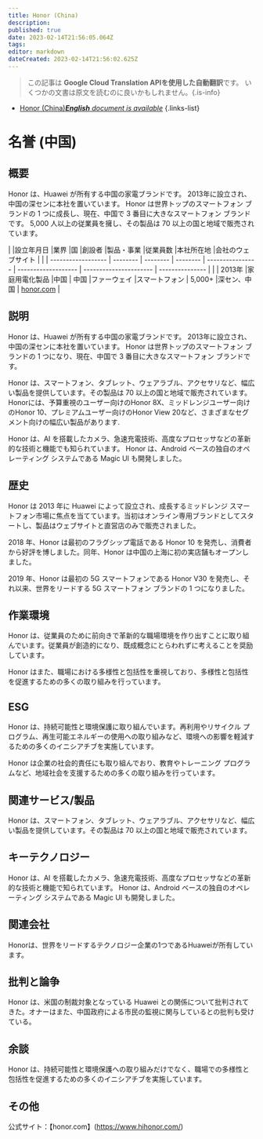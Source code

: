 ```yaml
---
title: Honor (China)
description: 
published: true
date: 2023-02-14T21:56:05.064Z
tags: 
editor: markdown
dateCreated: 2023-02-14T21:56:02.625Z
---
```


> この記事は **Google Cloud Translation APIを使用した自動翻訳**です。
いくつかの文書は原文を読むのに良いかもしれません。{.is-info}



- [Honor (China)***English** document is available*](/en/Knowledge-base/Dictionary/Company/honor-china)
{.links-list}


# 名誉 (中国)

## 概要
Honor は、Huawei が所有する中国の家電ブランドです。 2013年に設立され、中国の深センに本社を置いています。 Honor は世界トップのスマートフォン ブランドの 1 つに成長し、現在、中国で 3 番目に大きなスマートフォン ブランドです。 5,000 人以上の従業員を擁し、その製品は 70 以上の国と地域で販売されています。

| |設立年月日 |業界 |国 |創設者 |製品・事業 |従業員数 |本社所在地 |会社のウェブサイト |
| | ------------------ | -------- | -------- | -------- | ---------------- | ------------------- | ---------------------- | --------------- |
| | 2013年 |家庭用電化製品 |中国 | 中国 |ファーウェイ |スマートフォン | 5,000+ |深セン、中国 | [honor.com](https://www.hihonor.com/) |

## 説明
Honor は、Huawei が所有する中国の家電ブランドです。 2013年に設立され、中国の深センに本社を置いています。 Honor は世界トップのスマートフォン ブランドの 1 つになり、現在、中国で 3 番目に大きなスマートフォン ブランドです。

Honor は、スマートフォン、タブレット、ウェアラブル、アクセサリなど、幅広い製品を提供しています。その製品は 70 以上の国と地域で販売されています。 Honorには、予算重視のユーザー向けのHonor 8X、ミッドレンジユーザー向けのHonor 10、プレミアムユーザー向けのHonor View 20など、さまざまなセグメント向けの幅広い製品があります.

Honor は、AI を搭載したカメラ、急速充電技術、高度なプロセッサなどの革新的な技術と機能でも知られています。 Honor は、Android ベースの独自のオペレーティング システムである Magic UI も開発しました。

## 歴史
Honor は 2013 年に Huawei によって設立され、成長するミッドレンジ スマートフォン市場に焦点を当てています。当初はオンライン専用ブランドとしてスタートし、製品はウェブサイトと直営店のみで販売されました。

2018 年、Honor は最初のフラグシップ電話である Honor 10 を発売し、消費者から好評を博しました。同年、Honor は中国の上海に初の実店舗もオープンしました。

2019 年、Honor は最初の 5G スマートフォンである Honor V30 を発売し、それ以来、世界をリードする 5G スマートフォン ブランドの 1 つになりました。

## 作業環境
Honor は、従業員のために前向きで革新的な職場環境を作り出すことに取り組んでいます。従業員が創造的になり、既成概念にとらわれずに考えることを奨励しています。

Honor はまた、職場における多様性と包括性を重視しており、多様性と包括性を促進するための多くの取り組みを行っています。

## ESG
Honor は、持続可能性と環境保護に取り組んでいます。再利用やリサイクル プログラム、再生可能エネルギーの使用への取り組みなど、環境への影響を軽減するための多くのイニシアチブを実施しています。

Honor は企業の社会的責任にも取り組んでおり、教育やトレーニング プログラムなど、地域社会を支援するための多くの取り組みを行っています。

## 関連サービス/製品
Honor は、スマートフォン、タブレット、ウェアラブル、アクセサリなど、幅広い製品を提供しています。その製品は 70 以上の国と地域で販売されています。

## キーテクノロジー
Honor は、AI を搭載したカメラ、急速充電技術、高度なプロセッサなどの革新的な技術と機能で知られています。 Honor は、Android ベースの独自のオペレーティング システムである Magic UI も開発しました。

## 関連会社
Honorは、世界をリードするテクノロジー企業の1つであるHuaweiが所有しています。

## 批判と論争
Honor は、米国の制裁対象となっている Huawei との関係について批判されてきた。オナーはまた、中国政府による市民の監視に関与しているとの批判も受けている。

## 余談
Honor は、持続可能性と環境保護への取り組みだけでなく、職場での多様性と包括性を促進するための多くのイニシアチブを実施しています。

## その他
公式サイト：【honor.com】(https://www.hihonor.com/)